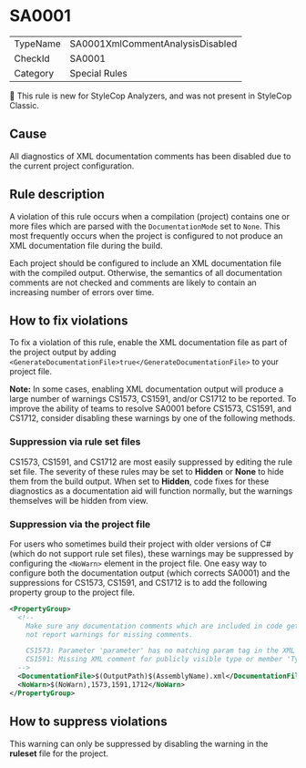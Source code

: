 ﻿# SA0001

<table>
<tr>
  <td>TypeName</td>
  <td>SA0001XmlCommentAnalysisDisabled</td>
</tr>
<tr>
  <td>CheckId</td>
  <td>SA0001</td>
</tr>
<tr>
  <td>Category</td>
  <td>Special Rules</td>
</tr>
</table>

:memo: This rule is new for StyleCop Analyzers, and was not present in StyleCop Classic.

## Cause

All diagnostics of XML documentation comments has been disabled due to the current project configuration.

## Rule description

A violation of this rule occurs when a compilation (project) contains one or more files which are parsed with the
`DocumentationMode` set to `None`. This most frequently occurs when the project is configured to not produce an
XML documentation file during the build.

Each project should be configured to include an XML documentation file with the compiled output. Otherwise, the
semantics of all documentation comments are not checked and comments are likely to contain an increasing number of
errors over time.

## How to fix violations

To fix a violation of this rule, enable the XML documentation file as part of the project output by adding `<GenerateDocumentationFile>true</GenerateDocumentationFile>` to your project file.

**Note:** In some cases, enabling XML documentation output will produce a large number of warnings CS1573, CS1591,
and/or CS1712 to be reported. To improve the ability of teams to resolve SA0001 before CS1573, CS1591, and CS1712,
consider disabling these warnings by one of the following methods.

### Suppression via rule set files

CS1573, CS1591, and CS1712 are most easily suppressed by editing the rule set file. The severity of these rules may be
set to **Hidden** or **None** to hide them from the build output. When set to **Hidden**, code fixes for these
diagnostics as a documentation aid will function normally, but the warnings themselves will be hidden from view.

### Suppression via the project file

For users who sometimes build their project with older versions of C# (which do not support rule set files), these
warnings may be suppressed by configuring the `<NoWarn>` element in the project file. One easy way to configure both
the documentation output (which corrects SA0001) and the suppressions for CS1573, CS1591, and CS1712 is to add the
following property group to the project file.

```xml
<PropertyGroup>
  <!--
    Make sure any documentation comments which are included in code get checked for syntax during the build, but do
    not report warnings for missing comments.

    CS1573: Parameter 'parameter' has no matching param tag in the XML comment for 'parameter' (but other parameters do)
    CS1591: Missing XML comment for publicly visible type or member 'Type_or_Member'
  -->
  <DocumentationFile>$(OutputPath)$(AssemblyName).xml</DocumentationFile>
  <NoWarn>$(NoWarn),1573,1591,1712</NoWarn>
</PropertyGroup>
```

## How to suppress violations

This warning can only be suppressed by disabling the warning in the **ruleset** file for the project.
